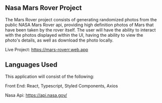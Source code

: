 ## Nasa Mars Rover Project

The Mars Rover project consists of generating randomized photos from the public NASA Mars Rover api, providing high definition photos of Mars that have been taken by the rover itself. The user will have the ability to interact with the photos displayed within the UI, having the ability to view the photo's details, as well as download the photo locally.

Live Project: https://mars-roverr.web.app

## Languages Used

This application will consist of the following:

Front End: React, Typescript, Styled Components, Axios

Nasa Api: https://api.nasa.gov/
